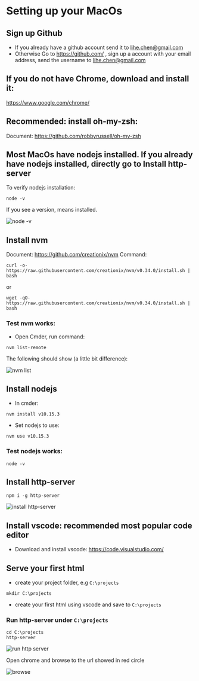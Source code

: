 # Setting up your MacOs
## Sign up Github
* If you already have a github account send it to lihe.chen@gmail.com
* Otherwise Go to https://github.com/ , sign up a account with your email address, send the username to lihe.chen@gmail.com

## If you do not have Chrome, download and install it:
https://www.google.com/chrome/

## Recommended: install oh-my-zsh:
Document: https://github.com/robbyrussell/oh-my-zsh

## Most MacOs have nodejs installed. If you already have nodejs installed, directly go to Install http-server
To verify nodejs installation:
```
node -v
```
If you see a version, means installed.

![node -v](https://github.com/jenac/html-school/raw/master/pics/node-v.png)

## Install nvm
Document: https://github.com/creationix/nvm
Command: 
```
curl -o- https://raw.githubusercontent.com/creationix/nvm/v0.34.0/install.sh | bash
```
or
```
wget -qO- https://raw.githubusercontent.com/creationix/nvm/v0.34.0/install.sh | bash
```

### Test nvm works:
* Open Cmder, run command:
```
nvm list-remote
```
The following should show (a little bit difference):

![nvm list](https://github.com/jenac/html-school/raw/master/pics/nvmlist.png)


## Install nodejs
* In cmder:
```
nvm install v10.15.3
```
* Set nodejs to use:
```
nvm use v10.15.3
```

### Test nodejs works:
```
node -v
```

## Install http-server
```
npm i -g http-server
```
![install http-server](https://github.com/jenac/html-school/raw/master/pics/installhttpserver.png)


## Install vscode: **recommended** most popular code editor
* Download and install vscode:
https://code.visualstudio.com/

## Serve your first html
* create your project folder, e.g `C:\projects`
```
mkdir C:\projects
```
* create your first html using vscode and save to `C:\projects`

### Run http-server under `C:\projects`
```
cd C:\projects
http-server
```
![run http server](https://github.com/jenac/html-school/raw/master/pics/http-server-run.png)

Open chrome and browse to the url showed in red circle

![browse](https://github.com/jenac/html-school/raw/master/pics/browse.png)


